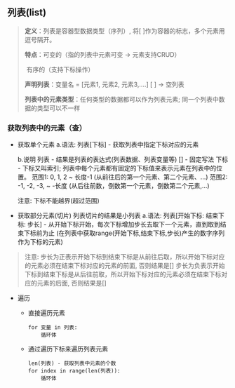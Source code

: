 ## 列表(list)

> **定义**：列表是容器型数据类型（序列）, 将[ ]作为容器的标志，多个元素用逗号隔开。
>
> **特点**：可变的（指的列表中元素可变  -> 元素支持CRUD）
>
> ​			有序的（支持下标操作）
>
> **声明列表**：变量名 = [元素1, 元素2, 元素3,....]    [ ] -> 空列表
>
> **列表中的元素类型**：任何类型的数据都可以作为列表元素; 同一个列表中数据的类型可以不一样

### 获取列表中的元素（查）

- 获取单个元素
  a.语法: 
  列表[下标]  - 获取列表中指定下标对应的元素

  b.说明
  列表  -  结果是列表的表达式(列表数据、列表变量等)
  []  -  固定写法
  下标  -  下标又叫索引; 列表中每个元素都有固定的下标值来表示元素在列表中的位置。
           范围1: 0, 1, 2 ~ 长度-1 (从前往后的第一个元素、第二个元素、...)
           范围2: -1, -2, -3, ~ -长度 (从后往前数，倒数第一个元素，倒数第二个元素,...) 

  注意: 下标不能越界(超过范围)

- 获取部分元素(切片)
  列表切片的结果是小列表
  a.语法:
  列表[开始下标: 结束下标: 步长]  -  从开始下标开始，每次下标增加步长去取下一个元素，直到取到结束下标前为止 (在列表中获取range(开始下标,结束下标,步长)产生的数字序列作为下标的元素)

> 注意:
> 步长为正表示开始下标到结束下标是从前往后取，所以开始下标对应的元素必须在结束下标对应的元素的前面, 否则结果是[]
> 步长为负表示开始下标到结束下标是从后往前取，所以开始下标对应的元素必须在结束下标对应的元素的后面, 否则结果是[]

- 遍历

  - 直接遍历元素

    ```
    for 变量 in 列表:
        循环体
    ```

  - 通过遍历下标来遍历列表元素

    ```
    len(列表) - 获取列表中元素的个数
    for index in range(len(列表)):
        循环体
    ```

    